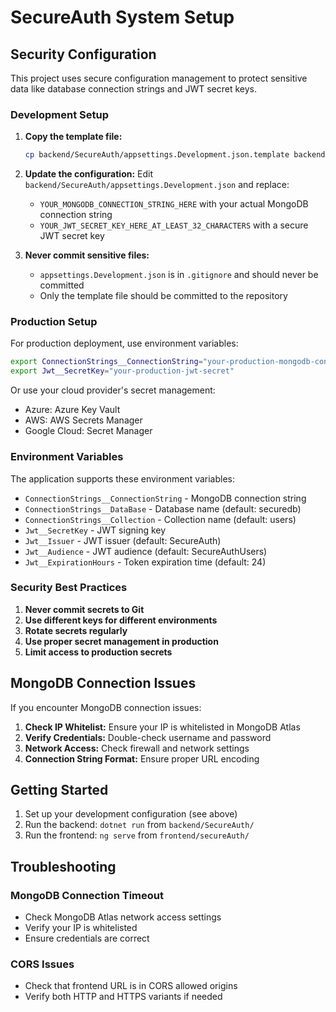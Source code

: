 # SecureAuth System Setup

## Security Configuration

This project uses secure configuration management to protect sensitive data like database connection strings and JWT secret keys.

### Development Setup

1. **Copy the template file:**
   ```bash
   cp backend/SecureAuth/appsettings.Development.json.template backend/SecureAuth/appsettings.Development.json
   ```

2. **Update the configuration:**
   Edit `backend/SecureAuth/appsettings.Development.json` and replace:
   - `YOUR_MONGODB_CONNECTION_STRING_HERE` with your actual MongoDB connection string
   - `YOUR_JWT_SECRET_KEY_HERE_AT_LEAST_32_CHARACTERS` with a secure JWT secret key

3. **Never commit sensitive files:**
   - `appsettings.Development.json` is in `.gitignore` and should never be committed
   - Only the template file should be committed to the repository

### Production Setup

For production deployment, use environment variables:

```bash
export ConnectionStrings__ConnectionString="your-production-mongodb-connection"
export Jwt__SecretKey="your-production-jwt-secret"
```

Or use your cloud provider's secret management:
- Azure: Azure Key Vault
- AWS: AWS Secrets Manager
- Google Cloud: Secret Manager

### Environment Variables

The application supports these environment variables:

- `ConnectionStrings__ConnectionString` - MongoDB connection string
- `ConnectionStrings__DataBase` - Database name (default: securedb)
- `ConnectionStrings__Collection` - Collection name (default: users)
- `Jwt__SecretKey` - JWT signing key
- `Jwt__Issuer` - JWT issuer (default: SecureAuth)
- `Jwt__Audience` - JWT audience (default: SecureAuthUsers)
- `Jwt__ExpirationHours` - Token expiration time (default: 24)

### Security Best Practices

1. **Never commit secrets to Git**
2. **Use different keys for different environments**
3. **Rotate secrets regularly**
4. **Use proper secret management in production**
5. **Limit access to production secrets**

## MongoDB Connection Issues

If you encounter MongoDB connection issues:

1. **Check IP Whitelist:** Ensure your IP is whitelisted in MongoDB Atlas
2. **Verify Credentials:** Double-check username and password
3. **Network Access:** Check firewall and network settings
4. **Connection String Format:** Ensure proper URL encoding

## Getting Started

1. Set up your development configuration (see above)
2. Run the backend: `dotnet run` from `backend/SecureAuth/`
3. Run the frontend: `ng serve` from `frontend/secureAuth/`

## Troubleshooting

### MongoDB Connection Timeout
- Check MongoDB Atlas network access settings
- Verify your IP is whitelisted
- Ensure credentials are correct

### CORS Issues
- Check that frontend URL is in CORS allowed origins
- Verify both HTTP and HTTPS variants if needed

